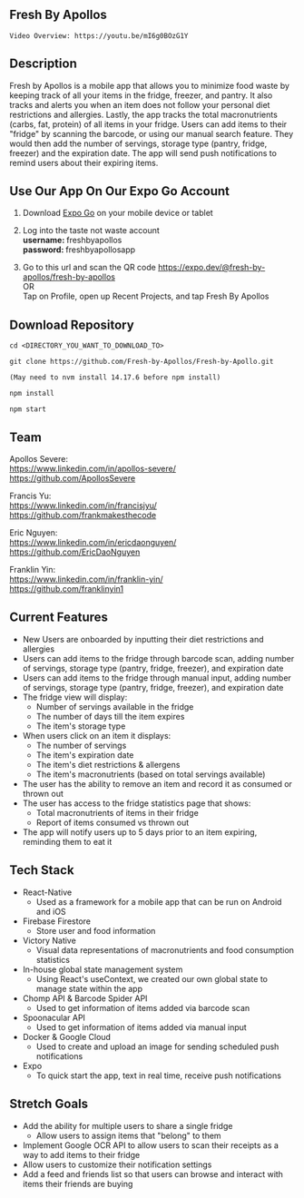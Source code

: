 ## Fresh By Apollos

```
Video Overview: https://youtu.be/mI6g0BOzG1Y
```

## Description

Fresh by Apollos is a mobile app that allows you to minimize food waste by keeping track of all your items in the fridge, freezer, and pantry. It also tracks and alerts you when an item does not follow your personal diet restrictions and allergies. Lastly, the app tracks the total macronutrients (carbs, fat, protein) of all items in your fridge. Users can add items to their "fridge" by scanning the barcode, or using our manual search feature. They would then add the number of servings, storage type (pantry, fridge, freezer) and the expiration date. The app will send push notifications to remind users about their expiring items.

## Use Our App On Our Expo Go Account

1. Download <a href="https://expo.dev/client">Expo Go</a> on your mobile device or tablet

2. Log into the taste not waste account
   <br /> <strong > username: </strong> freshbyapollos
   <br /> <strong > password: </strong> freshbyapollosapp
3. Go to this url and scan the QR code https://expo.dev/@fresh-by-apollos/fresh-by-apollos
   <br /> OR <br />
   Tap on Profile, open up Recent Projects, and tap Fresh By Apollos

## Download Repository

```
cd <DIRECTORY_YOU_WANT_TO_DOWNLOAD_TO>

git clone https://github.com/Fresh-by-Apollos/Fresh-by-Apollo.git

(May need to nvm install 14.17.6 before npm install)

npm install

npm start
```

## Team

Apollos Severe: <br/>
https://www.linkedin.com/in/apollos-severe/ <br />
https://github.com/ApollosSevere

Francis Yu: <br />
https://www.linkedin.com/in/francisjyu/ <br />
https://github.com/frankmakesthecode

Eric Nguyen: <br />
https://www.linkedin.com/in/ericdaonguyen/ <br />
https://github.com/EricDaoNguyen

Franklin Yin: <br />
https://www.linkedin.com/in/franklin-yin/ <br />
https://github.com/franklinyin1

## Current Features

- New Users are onboarded by inputting their diet restrictions and allergies
- Users can add items to the fridge through barcode scan, adding number of servings, storage type (pantry, fridge, freezer), and expiration date
- Users can add items to the fridge through manual input, adding number of servings, storage type (pantry, fridge, freezer), and expiration date
- The fridge view will display:
  - Number of servings available in the fridge
  - The number of days till the item expires
  - The item's storage type
- When users click on an item it displays:
  - The number of servings
  - The item's expiration date
  - The item's diet restrictions & allergens
  - The item's macronutrients (based on total servings available)
- The user has the ability to remove an item and record it as consumed or thrown out
- The user has access to the fridge statistics page that shows:
  - Total macronutrients of items in their fridge
  - Report of items consumed vs thrown out
- The app will notify users up to 5 days prior to an item expiring, reminding them to eat it

## Tech Stack

- React-Native
  - Used as a framework for a mobile app that can be run on Android and iOS
- Firebase Firestore
  - Store user and food information
- Victory Native
  - Visual data representations of macronutrients and food consumption statistics
- In-house global state management system
  - Using React's useContext, we created our own global state to manage state within the app
- Chomp API & Barcode Spider API
  - Used to get information of items added via barcode scan
- Spoonacular API
  - Used to get information of items added via manual input
- Docker & Google Cloud
  - Used to create and upload an image for sending scheduled push notifications
- Expo
  - To quick start the app, text in real time, receive push notifications

## Stretch Goals

- Add the ability for multiple users to share a single fridge
  - Allow users to assign items that "belong" to them
- Implement Google OCR API to allow users to scan their receipts as a way to add items to their fridge
- Allow users to customize their notification settings
- Add a feed and friends list so that users can browse and interact with items their friends are buying
